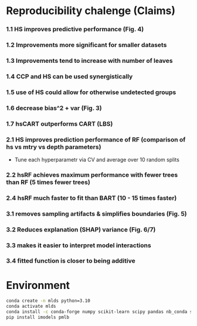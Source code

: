 # Reproducibility chalenge (Claims)

###  1.1 HS improves predictive performance (Fig. 4)

### 1.2 Improvements more significant for smaller datasets

### 1.3 Improvements tend to increase with number of leaves

### 1.4 CCP and HS can be used synergistically

### 1.5 use of HS could allow for otherwise undetected groups

### 1.6 decrease bias^2 + var (Fig. 3)

### 1.7 hsCART outperforms CART (LBS)

### 2.1 HS improves prediction performance of RF (comparison of hs vs mtry vs depth parameters)

* Tune each hyperparametr via CV and average over 10 random splits

### 2.2 hsRF achieves maximum performance with fewer trees than RF (5 times fewer trees)

### 2.4 hsRF much faster to fit than BART (10 - 15 times faster)

### 3.1 removes sampling artifacts & simplifies boundaries (Fig. 5)

### 3.2 Reduces explanation (SHAP) variance (Fig. 6/7)

### 3.3 makes it easier to interpret model interactions

### 3.4 fitted function is closer to being additive 

# Environment

```bash
conda create -n mlds python=3.10
conda activate mlds
conda install -c conda-forge numpy scikit-learn scipy pandas nb_conda shap
pip install imodels pmlb
```